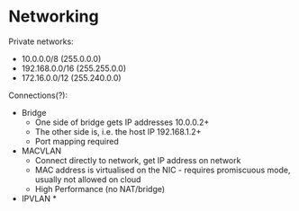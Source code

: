 # Networking

Private networks:

* 10.0.0.0/8 \(255.0.0.0\)
* 192.168.0.0/16 \(255.255.0.0\)
* 172.16.0.0/12 \(255.240.0.0\)

Connections\(?\):

* Bridge
  * One side of bridge gets IP addresses 10.0.0.2+
  * The other side is, i.e. the host IP 192.168.1.2+
  * Port mapping required
* MACVLAN
  * Connect directly to network, get IP address on network
  * MAC address is virtualised on the NIC - requires promiscuous mode, usually not allowed on cloud
  * High Performance \(no NAT/bridge\)
* IPVLAN
  * 



